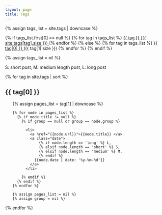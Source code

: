 ```yaml
---
layout: page
title: Tags
---
```


<div class='list-group'>
  {% assign tags_list = site.tags | downcase %}

  {% if tags_list.first[0] == null %}
    {% for tag in tags_list %}
      <a href="/tags#{{ tag }}-ref" class='list-group-item'>
        {{ tag }} <span class='badge'>({{ site.tags[tag].size }})</span>
      </a>
    {% endfor %}
  {% else %}
    {% for tag in tags_list %}
      <a href="/tags#{{ tag[0] }}-ref" class='list-group-item'>
        {{ tag[0] }} </a> (<span class='badge'>{{ tag[1].size }}</span>) 
    {% endfor %}
  {% endif %}

  {% assign tags_list = nil %}
</div>

<p class="date">
S: short post, M: medium length post, L: long post
</p> 

{% for tag in site.tags | sort %}
  <h2 class='tag-header' id="{{ tag[0] }}-ref">{{ tag[0] }}</h2>
  <ul>
    {% assign pages_list = tag[1]  | downcase %}

    {% for node in pages_list %}
      {% if node.title != null %}
        {% if group == null or group == node.group %}
        
          <li>
            <a href="{{node.url}}">{{node.title}} </a>
            <a class="date">
                {% if node.length == 'long' %} L,
                {% elsif node.length == 'short' %} S,
                {% elsif node.length == 'medium' %} M,
                {% endif %}
              {{node.date | date: '%y-%m-%d'}}
            </a>
          </li>

        {% endif %}
      {% endif %}
    {% endfor %}

    {% assign pages_list = nil %}
    {% assign group = nil %}
  </ul>
{% endfor %}
